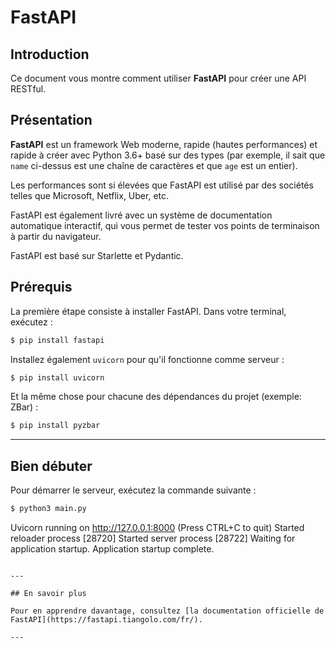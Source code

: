 # FastAPI

## Introduction

Ce document vous montre comment utiliser **FastAPI** pour créer une API RESTful.

## Présentation

**FastAPI** est un framework Web moderne, rapide (hautes performances) et rapide à créer avec Python 3.6+ basé sur des types (par exemple, il sait que `name` ci-dessus est une chaîne de caractères et que `age` est un entier).

Les performances sont si élevées que FastAPI est utilisé par des sociétés telles que Microsoft, Netflix, Uber, etc.

FastAPI est également livré avec un système de documentation automatique interactif, qui vous permet de tester vos points de terminaison à partir du navigateur.

FastAPI est basé sur Starlette et Pydantic.

## Prérequis

La première étape consiste à installer FastAPI. Dans votre terminal, exécutez :

```bash
$ pip install fastapi
```

Installez également `uvicorn` pour qu'il fonctionne comme serveur :

```bash
$ pip install uvicorn
```

Et la même chose pour chacune des dépendances du projet (exemple: ZBar) :
```bash
$ pip install pyzbar
```

---

## Bien débuter

Pour démarrer le serveur, exécutez la commande suivante :

```bash
$ python3 main.py
```

Uvicorn running on http://127.0.0.1:8000 (Press CTRL+C to quit)
Started reloader process [28720]
Started server process [28722]
Waiting for application startup.
Application startup complete.
```

---

## En savoir plus

Pour en apprendre davantage, consultez [la documentation officielle de FastAPI](https://fastapi.tiangolo.com/fr/).

---